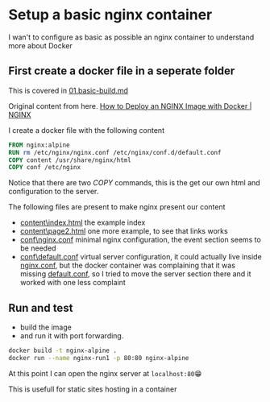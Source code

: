 # Setup a basic nginx container

I wan't to configure as basic as possible an nginx container to understand more about Docker

## First create a docker file in a seperate folder 
This is covered in [01.basic-build.md](01.basic-build.md#setup-local-folder-to-have-the-container-content-and-specification)

Original content from here.
[How to Deploy an NGINX Image with Docker | NGINX](https://www.nginx.com/blog/deploying-nginx-nginx-plus-docker/)

I create a docker file with the following content
```Dockerfile
FROM nginx:alpine
RUN rm /etc/nginx/nginx.conf /etc/nginx/conf.d/default.conf
COPY content /usr/share/nginx/html
COPY conf /etc/nginx
```

Notice that there are two _COPY_ commands, this is the get our own html and configuration to the server.

The following files are present to make nginx present our content

* [content\index.html](content\index.html) the example index
* [content\page2.html](content\page2.html) one more example, to see that links works
* [conf\nginx.conf](conf\nginx.conf) minimal nginx configuration, the event section seems to be needed
* [conf\default.conf](conf\default.conf) virtual server configuration, it could actually live inside [nginx.conf](conf\nginx.conf), but the docker container was complaining that it was missing [default.conf](conf\default.conf), so I tried to move the server section there and it worked with one less complaint

## Run and test
* build the image 
* and run it with port forwarding.

```sh
docker build -t nginx-alpine .
docker run --name nginx-run1 -p 80:80 nginx-alpine
```
At this point I can open the nginx server at `localhost:80`😁

This is usefull for static sites hosting in a container